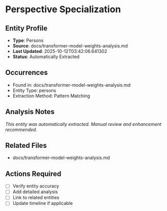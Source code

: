 # Perspective Specialization

## Entity Profile
- **Type**: Persons
- **Source**: docs/transformer-model-weights-analysis.md
- **Last Updated**: 2025-10-12T03:42:06.641302
- **Status**: Automatically Extracted

## Occurrences
- Found in: docs/transformer-model-weights-analysis.md
- Entity Type: persons
- Extraction Method: Pattern Matching

## Analysis Notes
*This entity was automatically extracted. Manual review and enhancement recommended.*

## Related Files
- docs/transformer-model-weights-analysis.md

## Actions Required
- [ ] Verify entity accuracy
- [ ] Add detailed analysis
- [ ] Link to related entities
- [ ] Update timeline if applicable
